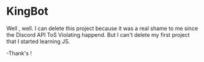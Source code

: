 # KingBot

Well , well. I can delete this project because it was a real shame to me since the Discord API ToS Violating happend. But I can't delete my first
project that I started learning JS.

-Thank's !
